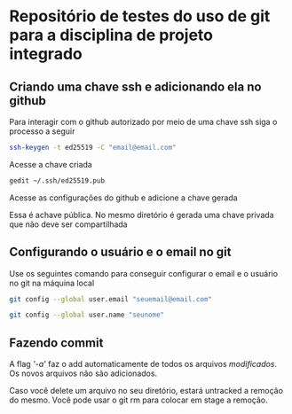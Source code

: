 # Repositório de testes do uso de git para a disciplina de projeto integrado

## Criando uma chave ssh e adicionando ela no github

Para interagir com o github autorizado por meio de uma chave ssh siga o processo a seguir

```bash
ssh-keygen -t ed25519 -C "email@email.com"
```

Acesse a chave criada

```bash
gedit ~/.ssh/ed25519.pub
```

Acesse as configurações do github e adicione a chave gerada

Essa é achave pública. No mesmo diretório é gerada uma chave privada que não deve ser compartilhada


## Configurando o usuário e o email no git

Use os seguintes comando para conseguir configurar o email e o usuário no git na máquina local

```bash
git config --global user.email "seuemail@email.com"
```

```bash
git config --global user.name "seunome"
```






## Fazendo commit

A flag _'-a'_ faz o add automaticamente de todos os arquivos *modificados*. Os novos arquivos não são adicionados.


Caso você delete um arquivo no seu diretório, estará untracked a remoção do mesmo. Você pode usar o git rm para colocar em stage a remoção.
